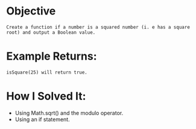 # Objective
    Create a function if a number is a squared number (i. e has a square root) and output a Boolean value.

# Example Returns:
    isSquare(25) will return true.

# How I Solved It:
* Using Math.sqrt() and the modulo operator.
* Using an if statement.